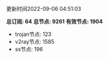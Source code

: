 更新时间2022-09-06 04:51:03

**总订阅: 64**
**总节点: 9261**
**有效节点: 1904**
- trojan节点: 123
- v2ray节点: 1585
- ss节点: 196
